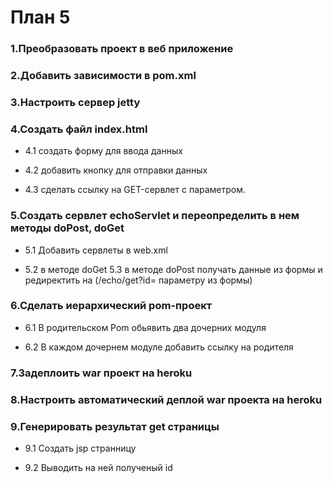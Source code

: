 # План 5

### 1.Преобразовать проект в веб приложение

### 2.Добавить зависимости в pom.xml 

### 3.Настроить сервер jetty

### 4.Создать файл index.html

- 4.1 создать форму для ввода данных

- 4.2 добавить кнопку для отправки данных

- 4.3 cделать ссылку на GET-сервлет с параметром.

### 5.Создать сервлет echoServlet и переопределить в нем методы doPost, doGet  

- 5.1 Добавить сервлеты в web.xml

- 5.2 в методе doGet  5.3 в методе doPost получать данные из формы и редиректить на  (/echo/get?id= параметру из формы)

### 6.Сделать иерархический pom-проект

- 6.1 В родительском Pom обьявить два дочерних модуля

- 6.2 В каждом дочернем модуле добавить ссылку на родителя

### 7.Задеплоить war проект на heroku

### 8.Настроить автоматический деплой war проекта на heroku

### 9.Генерировать результат get страницы 

- 9.1 Создать jsp странницу 

- 9.2 Выводить на ней полученый id
